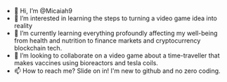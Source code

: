 - 👋 Hi, I’m @Micaiah9
- 👀 I’m interested in learning the steps to turning a video game idea into reality
- 🌱 I’m currently learning everything profoundly affecting my well-being from health and nutrition to finance markets and cryptocurrency blockchain tech.
- 💞️ I’m looking to collaborate on a video game about a time-traveller that makes vaccines using bioreactors and tesla coils.
- 📫 How to reach me? Slide on in! I'm new to github and no zero coding.

<!---
Micaiah9/Micaiah9 is a ✨ special ✨ repository because its `README.md` (this file) appears on your GitHub profile.
You can click the Preview link to take a look at your changes.
--->
